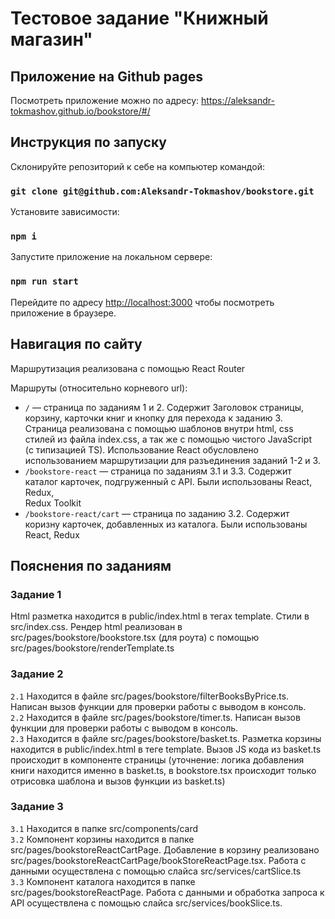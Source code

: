 # Тестовое задание "Книжный магазин"
## Приложение на Github pages
Посмотреть приложение можно по адресу: https://aleksandr-tokmashov.github.io/bookstore/#/

## Инструкция по запуску
Склонируйте репозиторий к себе на компьютер командой:
### `git clone git@github.com:Aleksandr-Tokmashov/bookstore.git`

Установите зависимости:
### `npm i`

Запустите приложение на локальном сервере:
### `npm run start`

Перейдите по адресу [http://localhost:3000](http://localhost:3000) чтобы посмотреть приложение в браузере.

## Навигация по сайту
Маршрутизация реализована с помощью React Router

Маршруты (относительно корневого url):
- ```/``` — страница по заданиям 1 и 2. Содержит Заголовок страницы, корзину, карточки книг и кнопку для перехода к заданию 3. \
  Страница реализована с помощью шаблонов внутри html, css стилей из файла index.css, а так же с помощью чистого JavaScript \
  (с типизацией TS). Использование React обусловлено использованием маршрутизации для разъединения заданий 1-2 и 3.
- ```/bookstore-react``` — страница по заданиям 3.1 и 3.3. Содержит каталог карточек, подгруженный с API. Были использованы React, Redux, \
  Redux Toolkit
- ```/bookstore-react/cart``` — страница по заданию 3.2. Содержит коризну карточек, добавленных из каталога. Были использованы React, Redux

## Пояснения по заданиям
### Задание 1
Html разметка находится в public/index.html в тегах template. Стили в src/index.css. Рендер html реализован в src/pages/bookstore/bookstore.tsx (для роута) с помощью src/pages/bookstore/renderTemplate.ts

### Задание 2
```2.1``` Находится в файле src/pages/bookstore/filterBooksByPrice.ts. Написан вызов функции для проверки работы с выводом в консоль. \
```2.2``` Находится в файле src/pages/bookstore/timer.ts. Написан вызов функции для проверки работы с выводом в консоль. \
```2.3``` Находится в файле src/pages/bookstore/basket.ts. Разметка корзины находится в public/index.html в теге template. Вызов JS кода из basket.ts происходит в компоненте страницы (уточнение: логика добавления книги находится именно в basket.ts, в bookstore.tsx происходит только отрисовка шаблона и вызов функции из basket.ts)

### Задание 3
```3.1``` Находится в папке src/components/card \
```3.2``` Компонент корзины находится в папке src/pages/bookstoreReactCartPage. Добавление в корзину реализовано src/pages/bookstoreReactCartPage/bookStoreReactPage.tsx. Работа с данными осуществлена с помощью слайса src/services/cartSlice.ts \
```3.3``` Компонент каталога находится в папке src/pages/bookstoreReactPage. Работа с данными и обработка запроса к API осуществлена с помощью слайса src/services/bookSlice.ts.
